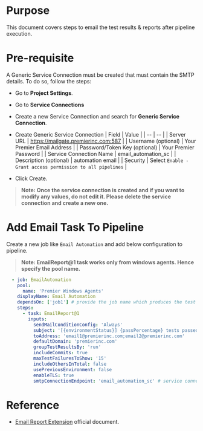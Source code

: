 # Purpose
This document covers steps to email the test results & reports after pipeline execution.

# Pre-requisite
A Generic Service Connection must be created that must contain the SMTP details. To do so, follow the steps:
- Go to **Project Settings**.
- Go to **Service Connections**
- Create a new Service Connection and search for **Generic Service Connection**.

- Create Generic Service Connection
  | Field | Value |
  | -- | -- |
  | Server URL | https://mailgate.premierinc.com:587 | 
  | Username (optional) | Your Premier Email Address |
  | Password/Token Key (optional) | Your Premier Password |
  | Service Connection Name | email_automation_sc |
  | Description (optional) | automation email | 
  | Security | Select `Enable - Grant access permission to all pipelines` | 
- Click Create. 

> **Note: Once the service connection is created and if you want to modify any values, do not edit it. Please delete the service connection and create a new one.**


# Add Email Task To Pipeline
Create a new job like `Email Automation` and add below configuration to pipeline.

> **Note: EmailReport@1 task works only from windows agents. Hence specify the pool name.**

```YAML
  - job: EmailAutomation
    pool:
      name: 'Premier Windows Agents'
    displayName: Email Automation
    dependsOn: ['job1'] # provide the job name which produces the test results
    steps:
      - task: EmailReport@1
        inputs:
          sendMailConditionConfig: 'Always'
          subject: '[{environmentStatus}] {passPercentage} tests passed in for $(Build.BuildNumber)'
          toAddress: 'email1@premierinc.com;email2@premierinc.com'
          defaultDomain: 'premierinc.com'
          groupTestResultsBy: 'run'
          includeCommits: true
          maxTestFailuresToShow: '15'
          includeOthersInTotal: false
          usePreviousEnvironment: false
          enableTLS: true
          smtpConnectionEndpoint: 'email_automation_sc' # service connection name you created in pre-requisite step
```

# Reference
- [Email Report Extension](https://marketplace.visualstudio.com/items?itemName=epsteam.EmailReportExtension) official document.
